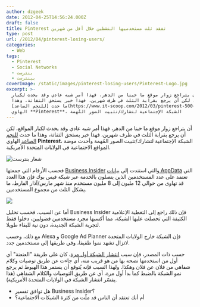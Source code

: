 ```yaml
---
author: dzgeek
date: 2012-04-25T14:56:24.000Z
draft: false
title: Pinterest تفقد ثلث مستخدميها النشطين خلال أقل من شهرين
type: post
url: /2012/04/pinterest-losing-users/
categories:
  - Web
tags:
  - Pinterest
  - Social Networks
  - بنترست
  - بينترست
coverImage: /static/images/pinterest-losing-users/Pinterest-Logo.jpg
excerpt: >-
  أن يتراجع زوار موقع ما حينا من الدهر، فهذا أمر شبه عادي وقد يحدث لكبار
  المواقع، لكن أن يرجع بقرابة الثلث في ظرف شهرين، فهذا خبر يستحق التفاتة، وهذا
  ما حدث [للنجم الصاعد](https://www.it-scoop.com/2012/03/pinterest-500-million/)
  الهاوي **Pinterest**، الشبكة الإجتماعية لتشارك/تثبيت الصور المُهمة
---
```

أن يتراجع زوار موقع ما حينا من الدهر، فهذا أمر شبه عادي وقد يحدث لكبار المواقع، لكن أن يرجع بقرابة الثلث في ظرف شهرين، فهذا خبر يستحق التفاتة، وهذا ما حدث [للنجم الصاعد](https://www.it-scoop.com/2012/03/pinterest-500-million/) الهاوي **Pinterest**، الشبكة الإجتماعية لتشارك/تثبيت الصور المُهمة وأحدث موضة المواقع الاجتماعية في الولايات المتحدة الأمريكية.

![شعار بنترست](/static/images/pinterest-losing-users/Pinterest-Logo.jpg)

[](https://www.it-scoop.com/wp-content/uploads/2012/04/pinterest.jpg)فحسب الأرقام التي جمعتها [Business Insider](http://articles.businessinsider.com/2012-04-20/tech/31371763\_1\_facebook-accounts-pinterest-users-monthly-active-users) والتي استندت إلى [بيانات AppData](http://www.appdata.com/apps/facebook/274266067164-pinterest) التي تعتمد على عدد المستخدمين الذين يتصلون بالخدمة عبر شبكة فيس بوك فإن هذا العدد قد تهاوى من حوالي 12 مليون إلى 8 مليون مستخدم منذ شهر مارس/آذار الفارط، ما يشكل الثلث من مجموع المستخدمين.

![](/static/images/pinterest-losing-users/pinterest-maus-decline.jpg)

أما عن السبب، فحسب تحليل Business Insider فإن ذلك راجع إلى التغطية الإعلامية الكثيفة التي تحصلت عليها الشبكة، مما أكسبها مجرد مستخدمين فضوليين، دخلوا فقط لتجربة الشبكة الجديدة، دون نية للبقاء طويلا.

مع ذلك، وحسب Alexa و Google Ad Planner فإن الشبكة خارج الولايات المتحدة لاتزال تشهد نموا طفيفا، وفي طريقها إلى مستخدمين جدد.

حسب ذات المصدر، فإن سبب [انتشار الشبكة أول مرة](http://www.businessinsider.com/heres-why-my-mother-in-law-and-millions-of-others-are-obsessed-with-the-latest-internet-phenomena-pinterest-2012-1?comments=all#comment-4f170a13ecad041a5f000002)، كان على طريقة "العنعنة" أي أول من استخدمها نصحه بها من هو قريب منه، أي جاءت عن طريق توصيات وكلام شفاهي من فلان عن فلان وهكذا. ولهذا السبب فإنه يُتوقع أن يستمر هذا الهبوط ثم يرجع نمو الشبكة بالضبط كما بدأ أول مرة، أي عن طريق التوصيات والكلام الشفاهي (هذا يفسّر انتشار الشبكة في الولايات المتحدة الأمريكية).

-   هل توافق تفسير Business Insider؟
-   أم أنك تعتقد أن الناس قد ملّت من كثرة الشبكات الاجتماعية؟

